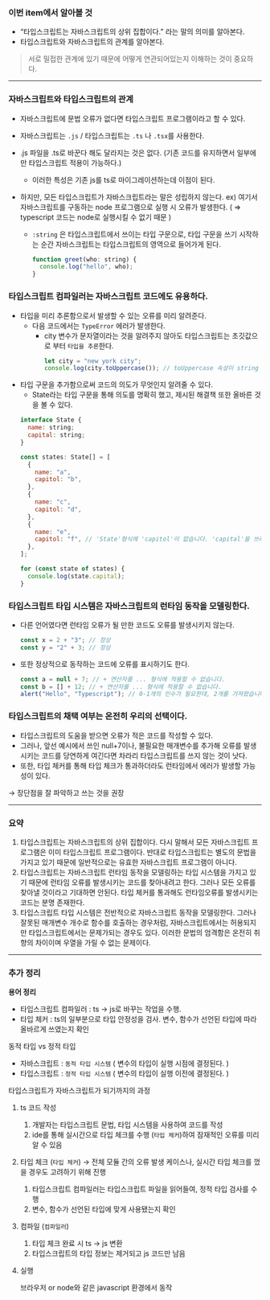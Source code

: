 ### 이번 item에서 알아볼 것

- “타입스크립트는 자바스크립트의 상위 집합이다.” 라는 말의 의미를 알아본다.
- 타입스크립트와 자바스크립트의 관계를 알아본다.

> 서로 밀접한 관계에 있기 때문에 어떻게 연관되어있는지 이해하는 것이 중요하다.

---

### 자바스크립트와 타입스크립트의 관계

- 자바스크립트에 문법 오류가 없다면 타입스크립트 프로그램이라고 할 수 있다.
- 자바스크립트는 `.js` / 타입스크립트는 `.ts` 나 `.tsx`를 사용한다.
- .js 파일을 .ts로 바꾼다 해도 달라지는 것은 없다. (기존 코드를 유지하면서 일부에만 타입스크립트 적용이 가능하다.)

  - 이러한 특성은 기존 js를 ts로 마이그레이션하는데 이점이 된다.

- 하지만, 모든 타입스크립트가 자바스크립트라는 말은 성립하지 않는다.
  ex) 여기서 자바스크립트를 구동하는 node 프로그램으로 실행 시 오류가 발생한다. ( ⇒ typescript 코드는 node로 실행시킬 수 없기 때문 )
  - `:string` 은 타입스크립트에서 쓰이는 타입 구문으로, 타입 구문을 쓰기 시작하는 순간 자바스크립트는 타입스크립트의 영역으로 들어가게 된다.
    ```jsx
    function greet(who: string) {
      console.log("hello", who);
    }
    ```

### 타입스크립트 컴파일러는 자바스크립트 코드에도 유용하다.

- 타입을 미리 추론함으로서 발생할 수 있는 오류를 미리 알려준다.
  - 다음 코드에서는 `TypeError` 에러가 발생한다.
    - city 변수가 문자열이라는 것을 알려주지 않아도 타입스크립트는 초깃값으로 부터 `타입을 추론`한다.
      ```jsx
      let city = "new york city";
      console.log(city.toUppercase()); // toUppercase 속성이 string 형식에 없습니다. toUpperCase를 사용하시겠습니까?
      ```
- 타입 구문을 추가함으로써 코드의 의도가 무엇인지 알려줄 수 있다.
  - State라는 타입 구문을 통해 의도를 명확히 했고, 제시된 해결책 또한 올바른 것을 볼 수 있다.
  ```jsx
  interface State {
    name: string;
    capital: string;
  }

  const states: State[] = [
    {
      name: "a",
      capitol: "b",
    },
    {
      name: "c",
      capitol: "d",
    },
    {
      name: "e",
      capitol: "f", // 'State'형식에 'capitol'이 없습니다. 'capital'을 쓰려고 했습니까?
    },
  ];

  for (const state of states) {
    console.log(state.capital);
  }
  ```

### 타입스크립트 타입 시스템은 자바스크립트의 런타임 동작을 모델링한다.

- 다른 언어였다면 런타임 오류가 될 만한 코드도 오류를 발생시키지 않는다.

  ```jsx
  const x = 2 + "3"; // 정상
  const y = "2" + 3; // 정상
  ```

- 또한 정상적으로 동작하는 코드에 오류를 표시하기도 한다.
  ```jsx
  const a = null + 7; // + 연산자를 ... 형식에 적용할 수 없습니다.
  const b = [] + 12; // + 연산자를 ... 형식에 적용할 수 없습니다.
  alert("Hello", "Typescript"); // 0-1개의 인수가 필요한데, 2개를 가져왔습니다.
  ```

### 타입스크립트의 채택 여부는 온전히 우리의 선택이다.

- 타입스크립트의 도움을 받으면 오류가 적은 코드를 작성할 수 있다.
- 그러나, 앞선 예시에서 쓰인 null+7이나, 불필요한 매개변수를 추가해 오류를 발생시키는 코드를 당연하게 여긴다면 차라리 타입스크립트를 쓰지 않는 것이 낫다.
- 또한, 타입 체커를 통해 타입 체크가 통과하더라도 런타임에서 에러가 발생할 가능성이 있다.

→ 장단점을 잘 파악하고 쓰는 것을 권장

---

### 요약

1. 타입스크립트는 자바스크립트의 상위 집합이다. 다시 말해서 모든 자바스크립트 프로그램은 이미 타입스크립트 프로그램이다. 반대로 타입스크립트는 별도의 문법을 가지고 있기 때문에 일반적으로는 유효한 자바스크립트 프로그램이 아니다.
2. 타입스크립트는 자바스크립트 런타임 동작을 모델링하는 타입 시스템을 가지고 있기 때문에 런타임 오류를 발생시키는 코드를 찾아내려고 한다. 그러나 모든 오류를 찾아낼 것이라고 기대하면 안된다. 타입 체커를 통과해도 런타임오류를 발생시키는 코드는 분명 존재한다.
3. 타입스크립트 타입 시스템은 전반적으로 자바스크립트 동작을 모델링한다. 그러나 잘못된 매개변수 개수로 함수를 호출하는 경우처럼, 자바스크립트에서는 허용되지만 타입스크립트에서는 문제가되는 경우도 있다. 이러한 문법의 엄격함은 온전히 취향의 차이이며 우열을 가릴 수 없는 문제이다.

---

### 추가 정리

**용어 정리**

- 타입스크립트 컴파일러 : ts → js로 바꾸는 작업을 수행.
- 타입 체커 : ts의 일부분으로 타입 안정성을 검사. 변수, 함수가 선언된 타입에 따라 올바르게 쓰였는지 확인

동적 타입 vs 정적 타입

- 자바스크립트 : `동적 타입 시스템` ( 변수의 타입이 실행 시점에 결정된다. )
- 타입스크립트 : `정적 타입 시스템` ( 변수의 타입이 실행 이전에 결정된다. )

타입스크립트가 자바스크립트가 되기까지의 과정

1. ts 코드 작성
   1. 개발자는 타입스크립트 문법, 타입 시스템을 사용하여 코드를 작성
   2. ide를 통해 실시간으로 타입 체크를 수행 (`타입 체커`)하여 잠재적인 오류를 미리 알 수 있음
2. 타입 체크 (`타입 체커`) → 전체 모듈 간의 오류 발생 케이스나, 실시간 타입 체크를 껐을 경우도 고려하기 위해 진행
   1. 타입스크립트 컴파일러는 타입스크립트 파일을 읽어들여, 정적 타입 검사를 수행
   2. 변수, 함수가 선언된 타입에 맞게 사용됐는지 확인
3. 컴파일 (`컴파일러`)
   1. 타입 체크 완료 시 ts → js 변환
   2. 타입스크립트의 타입 정보는 제거되고 js 코드만 남음
4. 실행

   브라우저 or node와 같은 javascript 환경에서 동작
